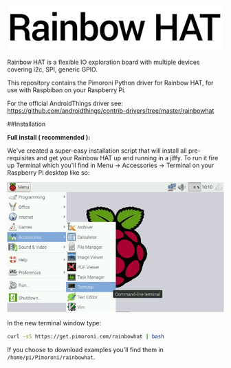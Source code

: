 ![Rainbow HAT](rainbowhatpimoroni.png)

Rainbow HAT is a flexible IO exploration board with multiple devices covering i2c, SPI, generic GPIO.

This repository contains the Pimoroni Python driver for Rainbow HAT, for use with Raspbiban on your Raspberry Pi.

For the official AndroidThings driver see: https://github.com/androidthings/contrib-drivers/tree/master/rainbowhat

##Installation

**Full install ( recommended ):**

We've created a super-easy installation script that will install all pre-requisites and get your Rainbow HAT up and running in a jiffy. To run it fire up Terminal which you'll find in Menu -> Accessories -> Terminal on your Raspberry Pi desktop like so:

![Finding the terminal](terminal.jpg)

In the new terminal window type:

```bash
curl -sS https://get.pimoroni.com/rainbowhat | bash
```

If you choose to download examples you'll find them in `/home/pi/Pimoroni/rainbowhat`.
